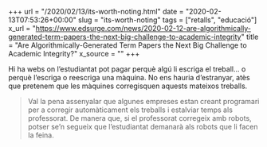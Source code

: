+++
url = "/2020/02/13/its-worth-noting.html"
date = "2020-02-13T07:53:26+00:00"
slug = "its-worth-noting"
tags = ["retalls", "educació"]
x_url = "https://www.edsurge.com/news/2020-02-12-are-algorithmically-generated-term-papers-the-next-big-challenge-to-academic-integrity"
title = "Are Algorithmically-Generated Term Papers the Next Big Challenge to Academic Integrity?"
x_source = ""
+++


Hi ha webs on l’estudiantat pot pagar perquè algú li escriga el treball… o perquè l’escriga o reescriga una màquina. No ens hauria d’estranyar, atès que pretenem que les màquines corregisquen aquests mateixos treballs.

> Val la pena assenyalar que algunes empreses estan creant programari per a corregir automàticament els treballs i estalviar temps als professorat. De manera que, si el professorat corregeix amb robots, potser se’n segueix que l’estudiantat demanarà als robots que li facen la feina.

